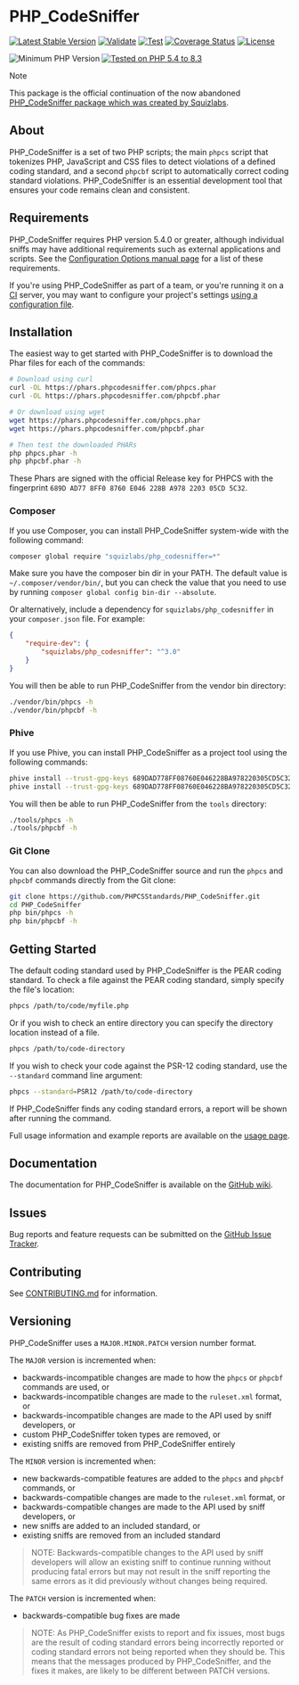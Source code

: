 # PHP_CodeSniffer

<div aria-hidden="true">

[![Latest Stable Version](http://poser.pugx.org/phpcsstandards/php_codesniffer/v)](https://github.com/PHPCSStandards/PHP_CodeSniffer/releases)
[![Validate](https://github.com/PHPCSStandards/PHP_CodeSniffer/actions/workflows/validate.yml/badge.svg?branch=master)](https://github.com/PHPCSStandards/PHP_CodeSniffer/actions/workflows/validate.yml)
[![Test](https://github.com/PHPCSStandards/PHP_CodeSniffer/actions/workflows/test.yml/badge.svg?branch=master)][GHA-test]
[![Coverage Status](https://coveralls.io/repos/github/PHPCSStandards/PHP_CodeSniffer/badge.svg?branch=master)](https://coveralls.io/github/PHPCSStandards/PHP_CodeSniffer?branch=master)
[![License](http://poser.pugx.org/phpcsstandards/php_codesniffer/license)](https://github.com/PHPCSStandards/PHP_CodeSniffer/blob/master/licence.txt)

![Minimum PHP Version](https://img.shields.io/packagist/php-v/squizlabs/php_codesniffer.svg?maxAge=3600)
[![Tested on PHP 5.4 to 8.3](https://img.shields.io/badge/tested%20on-PHP%205.4%20|%205.5%20|%205.6%20|%207.0%20|%207.1%20|%207.2%20|%207.3%20|%207.4%20|%208.0%20|%208.1%20|%208.2%20|%208.3-brightgreen.svg?maxAge=2419200)][GHA-test]

[GHA-test]: https://github.com/PHPCSStandards/PHP_CodeSniffer/actions/workflows/test.yml

</div>

> [!NOTE]
> This package is the official continuation of the now
> abandoned [PHP_CodeSniffer package which was created by Squizlabs](https://github.com/squizlabs/PHP_CodeSniffer).

## About

PHP_CodeSniffer is a set of two PHP scripts; the main `phpcs` script that tokenizes PHP, JavaScript and CSS files to
detect violations of a defined coding standard, and a second `phpcbf` script to automatically correct coding standard
violations. PHP_CodeSniffer is an essential development tool that ensures your code remains clean and consistent.

## Requirements

PHP_CodeSniffer requires PHP version 5.4.0 or greater, although individual sniffs may have additional requirements such
as external applications and scripts. See
the [Configuration Options manual page](https://github.com/PHPCSStandards/PHP_CodeSniffer/wiki/Configuration-Options)
for a list of these requirements.

If you're using PHP_CodeSniffer as part of a team, or you're running it on
a [CI](https://en.wikipedia.org/wiki/Continuous_integration) server, you may want to configure your project's
settings [using a configuration file](https://github.com/PHPCSStandards/PHP_CodeSniffer/wiki/Advanced-Usage#using-a-default-configuration-file).

## Installation

The easiest way to get started with PHP_CodeSniffer is to download the Phar files for each of the commands:

```bash
# Download using curl
curl -OL https://phars.phpcodesniffer.com/phpcs.phar
curl -OL https://phars.phpcodesniffer.com/phpcbf.phar

# Or download using wget
wget https://phars.phpcodesniffer.com/phpcs.phar
wget https://phars.phpcodesniffer.com/phpcbf.phar

# Then test the downloaded PHARs
php phpcs.phar -h
php phpcbf.phar -h
```

These Phars are signed with the official Release key for PHPCS with the
fingerprint `689D AD77 8FF0 8760 E046 228B A978 2203 05CD 5C32`.

### Composer

If you use Composer, you can install PHP_CodeSniffer system-wide with the following command:

```bash
composer global require "squizlabs/php_codesniffer=*"
```

Make sure you have the composer bin dir in your PATH. The default value is `~/.composer/vendor/bin/`, but you can check
the value that you need to use by running `composer global config bin-dir --absolute`.

Or alternatively, include a dependency for `squizlabs/php_codesniffer` in your `composer.json` file. For example:

```json
{
    "require-dev": {
        "squizlabs/php_codesniffer": "^3.0"
    }
}
```

You will then be able to run PHP_CodeSniffer from the vendor bin directory:

```bash
./vendor/bin/phpcs -h
./vendor/bin/phpcbf -h
```

### Phive

If you use Phive, you can install PHP_CodeSniffer as a project tool using the following commands:

```bash
phive install --trust-gpg-keys 689DAD778FF08760E046228BA978220305CD5C32 phpcs
phive install --trust-gpg-keys 689DAD778FF08760E046228BA978220305CD5C32 phpcbf
```

You will then be able to run PHP_CodeSniffer from the `tools` directory:

```bash
./tools/phpcs -h
./tools/phpcbf -h
```

### Git Clone

You can also download the PHP_CodeSniffer source and run the `phpcs` and `phpcbf` commands directly from the Git clone:

```bash
git clone https://github.com/PHPCSStandards/PHP_CodeSniffer.git
cd PHP_CodeSniffer
php bin/phpcs -h
php bin/phpcbf -h
```

## Getting Started

The default coding standard used by PHP_CodeSniffer is the PEAR coding standard. To check a file against the PEAR coding
standard, simply specify the file's location:

```bash
phpcs /path/to/code/myfile.php
```

Or if you wish to check an entire directory you can specify the directory location instead of a file.

```bash
phpcs /path/to/code-directory
```

If you wish to check your code against the PSR-12 coding standard, use the `--standard` command line argument:

```bash
phpcs --standard=PSR12 /path/to/code-directory
```

If PHP_CodeSniffer finds any coding standard errors, a report will be shown after running the command.

Full usage information and example reports are available on
the [usage page](https://github.com/PHPCSStandards/PHP_CodeSniffer/wiki/Usage).

## Documentation

The documentation for PHP_CodeSniffer is available on
the [GitHub wiki](https://github.com/PHPCSStandards/PHP_CodeSniffer/wiki).

## Issues

Bug reports and feature requests can be submitted on
the [GitHub Issue Tracker](https://github.com/PHPCSStandards/PHP_CodeSniffer/issues).

## Contributing

See [CONTRIBUTING.md](.github/CONTRIBUTING.md) for information.

## Versioning

PHP_CodeSniffer uses a `MAJOR.MINOR.PATCH` version number format.

The `MAJOR` version is incremented when:

- backwards-incompatible changes are made to how the `phpcs` or `phpcbf` commands are used, or
- backwards-incompatible changes are made to the `ruleset.xml` format, or
- backwards-incompatible changes are made to the API used by sniff developers, or
- custom PHP_CodeSniffer token types are removed, or
- existing sniffs are removed from PHP_CodeSniffer entirely

The `MINOR` version is incremented when:

- new backwards-compatible features are added to the `phpcs` and `phpcbf` commands, or
- backwards-compatible changes are made to the `ruleset.xml` format, or
- backwards-compatible changes are made to the API used by sniff developers, or
- new sniffs are added to an included standard, or
- existing sniffs are removed from an included standard

> NOTE: Backwards-compatible changes to the API used by sniff developers will allow an existing sniff to continue
> running without producing fatal errors but may not result in the sniff reporting the same errors as it did previously
> without changes being required.

The `PATCH` version is incremented when:

- backwards-compatible bug fixes are made

> NOTE: As PHP_CodeSniffer exists to report and fix issues, most bugs are the result of coding standard errors being
> incorrectly reported or coding standard errors not being reported when they should be. This means that the messages
> produced by PHP_CodeSniffer, and the fixes it makes, are likely to be different between PATCH versions.
